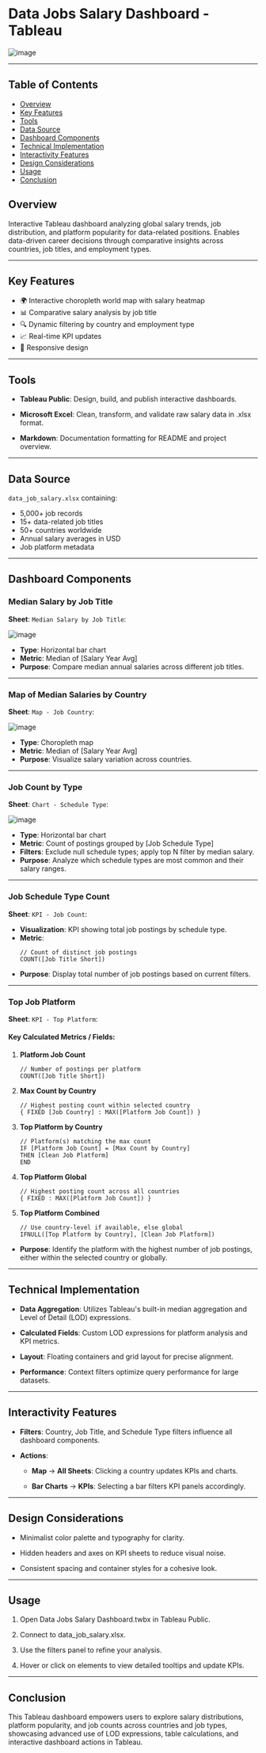 # Data Jobs Salary Dashboard - Tableau 

![image](https://github.com/user-attachments/assets/f3b9e493-e78d-4bfd-9a7d-f7ff5fcf866a)

---

## Table of Contents
- [Overview](#overview)
- [Key Features](#key-features)
- [Tools](#tools)
- [Data Source](#data-source)
- [Dashboard Components](#dashboard-components)
- [Technical Implementation](#technical-implementation)
- [Interactivity Features](#interactivity-features)
- [Design Considerations](#design-considerations)
- [Usage](#usage)
- [Conclusion](#conclusion)


## Overview

Interactive Tableau dashboard analyzing global salary trends, job distribution, and platform popularity for data-related positions. Enables data-driven career decisions through comparative insights across countries, job titles, and employment types.

---

## Key Features

- 🌍 Interactive choropleth world map with salary heatmap
- 📊 Comparative salary analysis by job title
- 🔍 Dynamic filtering by country and employment type
- 📈 Real-time KPI updates
- 📱 Responsive design

---

## Tools

- **Tableau Public**: Design, build, and publish interactive dashboards.

- **Microsoft Excel**: Clean, transform, and validate raw salary data in .xlsx format.

- **Markdown**: Documentation formatting for README and project overview.

---

## Data Source

`data_job_salary.xlsx` containing:
- 5,000+ job records
- 15+ data-related job titles
- 50+ countries worldwide
- Annual salary averages in USD
- Job platform metadata

---

## Dashboard Components

### Median Salary by Job Title
   **Sheet**: `Median Salary by Job Title`:
   
   ![image](https://github.com/user-attachments/assets/cb9407e1-fde8-497a-a3ba-6d035dbe1722)

   - **Type**: Horizontal bar chart
   - **Metric**: Median of [Salary Year Avg]
   - **Purpose**: Compare median annual salaries across different job titles.

---
   
### Map of Median Salaries by Country
   **Sheet**: `Map - Job Country`:
   
![image](https://github.com/user-attachments/assets/59330309-5253-4244-aaa7-b70f7f34d2bd)

   - **Type**: Choropleth map
   - **Metric**: Median of [Salary Year Avg]
   - **Purpose**: Visualize salary variation across countries.

---

### Job Count by Type
   **Sheet**: `Chart - Schedule Type`:
   
   ![image](https://github.com/user-attachments/assets/a297cbb1-6c25-4692-8423-da60a4493d4d)
   
   - **Type**: Horizontal bar chart
   - **Metric**: Count of postings grouped by [Job Schedule Type]
   - **Filters**: Exclude null schedule types; apply top N filter by median salary.
   - **Purpose**: Analyze which schedule types are most common and their salary ranges.

---

### Job Schedule Type Count
   **Sheet**: `KPI - Job Count`:
   
   - **Visualization**: KPI showing total job postings by schedule type.  
   - **Metric**:
     ```tableau
     // Count of distinct job postings
     COUNT([Job Title Short])
     ```
   - **Purpose**: Display total number of job postings based on current filters.

---

### Top Job Platform
   **Sheet**: `KPI - Top Platform`:

   #### Key Calculated Metrics / Fields:
   1. **Platform Job Count**  
      ```tableau
      // Number of postings per platform
      COUNT([Job Title Short])
      ```
   2. **Max Count by Country**  
      ```tableau
      // Highest posting count within selected country
      { FIXED [Job Country] : MAX([Platform Job Count]) }
      ```
   3. **Top Platform by Country**  
      ```tableau
      // Platform(s) matching the max count
      IF [Platform Job Count] = [Max Count by Country]
      THEN [Clean Job Platform]
      END
      ```
   4. **Top Platform Global**  
      ```tableau
      // Highest posting count across all countries
      { FIXED : MAX([Platform Job Count]) }
      ```
   5. **Top Platform Combined**  
      ```tableau
      // Use country‐level if available, else global
      IFNULL([Top Platform by Country], [Clean Job Platform])
      ```
   - **Purpose**: Identify the platform with the highest number of job postings, either within the selected country or globally.

---

## Technical Implementation

- **Data Aggregation**: Utilizes Tableau's built-in median aggregation and Level of Detail (LOD) expressions.

- **Calculated Fields**: Custom LOD expressions for platform analysis and KPI metrics.

- **Layout**: Floating containers and grid layout for precise alignment.

- **Performance**: Context filters optimize query performance for large datasets.

---

## Interactivity Features

- **Filters**: Country, Job Title, and Schedule Type filters influence all dashboard components.

- **Actions**:

   - **Map** → **All Sheets**: Clicking a country updates KPIs and charts.
   
   - **Bar Charts** → **KPIs**: Selecting a bar filters KPI panels accordingly.

---

## Design Considerations

- Minimalist color palette and typography for clarity.

- Hidden headers and axes on KPI sheets to reduce visual noise.

- Consistent spacing and container styles for a cohesive look.

--- 

## Usage

1. Open Data Jobs Salary Dashboard.twbx in Tableau Public.

2. Connect to data_job_salary.xlsx.

3. Use the filters panel to refine your analysis.

4. Hover or click on elements to view detailed tooltips and update KPIs.

---

## Conclusion
This Tableau dashboard empowers users to explore salary distributions, platform popularity, and job counts across countries and job types, showcasing advanced use of LOD expressions, table calculations, and interactive dashboard actions in Tableau.
